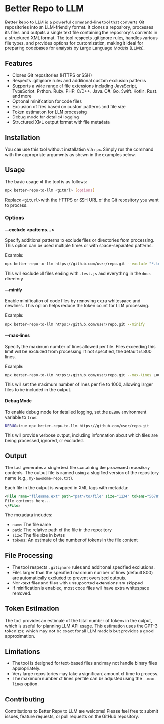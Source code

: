 # Better Repo to LLM

Better Repo to LLM is a powerful command-line tool that converts Git repositories into an LLM-friendly format. It clones a repository, processes its files, and outputs a single text file containing the repository's contents in a structured XML format. The tool respects .gitignore rules, handles various file types, and provides options for customization, making it ideal for preparing codebases for analysis by Large Language Models (LLMs).

## Features

- Clones Git repositories (HTTPS or SSH)
- Respects .gitignore rules and additional custom exclusion patterns
- Supports a wide range of file extensions including JavaScript, TypeScript, Python, Ruby, PHP, C/C++, Java, C#, Go, Swift, Kotlin, Rust, and more
- Optional minification for code files
- Exclusion of files based on custom patterns and file size
- Token estimation for LLM processing
- Debug mode for detailed logging
- Structured XML output format with file metadata

## Installation

You can use this tool without installation via `npx`. Simply run the command with the appropriate arguments as shown in the examples below.

## Usage

The basic usage of the tool is as follows:

```bash
npx better-repo-to-llm <gitUrl> [options]
```

Replace `<gitUrl>` with the HTTPS or SSH URL of the Git repository you want to process.

### Options

#### --exclude <patterns...>

Specify additional patterns to exclude files or directories from processing. This option can be used multiple times or with space-separated patterns.

Example:

```bash
npx better-repo-to-llm https://github.com/user/repo.git --exclude "*.test.js" "docs/*"
```

This will exclude all files ending with `.test.js` and everything in the `docs` directory.

#### --minify

Enable minification of code files by removing extra whitespace and newlines. This option helps reduce the token count for LLM processing.

Example:

```bash
npx better-repo-to-llm https://github.com/user/repo.git --minify
```

#### --max-lines <number>

Specify the maximum number of lines allowed per file. Files exceeding this limit will be excluded from processing. If not specified, the default is 800 lines.

Example:

```bash
npx better-repo-to-llm https://github.com/user/repo.git --max-lines 1000
```

This will set the maximum number of lines per file to 1000, allowing larger files to be included in the output.

#### Debug Mode

To enable debug mode for detailed logging, set the `DEBUG` environment variable to `true`:

```bash
DEBUG=true npx better-repo-to-llm https://github.com/user/repo.git
```

This will provide verbose output, including information about which files are being processed, ignored, or excluded.

## Output

The tool generates a single text file containing the processed repository contents. The output file is named using a slugified version of the repository name (e.g., `my-awesome-repo.txt`).

Each file in the output is wrapped in XML tags with metadata:

```xml
<File name="filename.ext" path="path/to/file" size="1234" tokens="5678">
File contents here...
</File>
```

The metadata includes:

- `name`: The file name
- `path`: The relative path of the file in the repository
- `size`: The file size in bytes
- `tokens`: An estimate of the number of tokens in the file content

## File Processing

- The tool respects `.gitignore` rules and additional specified exclusions.
- Files larger than the specified maximum number of lines (default 800) are automatically excluded to prevent oversized outputs.
- Non-text files and files with unsupported extensions are skipped.
- If minification is enabled, most code files will have extra whitespace removed.

## Token Estimation

The tool provides an estimate of the total number of tokens in the output, which is useful for planning LLM API usage. This estimation uses the GPT-3 tokenizer, which may not be exact for all LLM models but provides a good approximation.

## Limitations

- The tool is designed for text-based files and may not handle binary files appropriately.
- Very large repositories may take a significant amount of time to process.
- The maximum number of lines per file can be adjusted using the `--max-lines` option.

## Contributing

Contributions to Better Repo to LLM are welcome! Please feel free to submit issues, feature requests, or pull requests on the GitHub repository.
